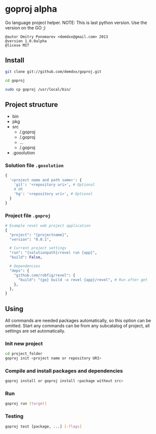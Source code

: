 goproj alpha
============

Go language project helper.
NOTE: This is last python version. Use the version on the GO ;)

    @autor Dmitry Ponomarev <demdxx@gmail.com> 2013
    @version 1.0.0alpha
    @licese MIT

## Install

```sh
git clone git://github.com/demdxx/goproj.git

cd goproj

sudo cp goproj /usr/local/bin/
```

## Project structure

 * bin
 * pkg
 * src
   * <project1>/.goproj
   * <project2>/.goproj
   * ...
   * <projectN>/.goproj
 * .gosolution

### Solution file `.gosolution`

```python
{
  '<project name and path same>': {
    'git': '<repository uri>', # Optional
    # OR
    'hg': '<repository uri>', # Optional
  }
}
```

### Project file `.goproj`

```python
# Example revel web project application
{
  "project": "{projectname}",
  "version": "0.0.1",

  # Current project settings
  "run": "{solutionpath}/revel run {app}",
  "build": False,

  # Dependencies
  "deps": {
    "github.com/robfig/revel": {
      "build": "{go} build -o revel {app}/revel", # Run after get
    },
  },
}
```

## Using

All commands are needed packages automatically, so this option can be omitted. Start any commands can be from any subcatalog of project, all settings are set automatically.

### Init new project
```sh
cd project_folder
goproj init <project name or repository URI>
```

### Compile and install packages and dependencies
```sh
goproj install or goproj install <package without src>
```

### Run
```sh
goproj run [target]
```

### Testing
```sh
goproj test [package, ...] [-flags]
```
